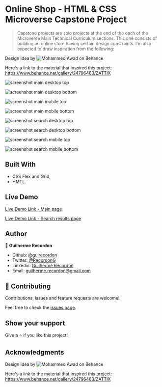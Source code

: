 # Online Shop - HTML & CSS Microverse Capstone Project

>Capstone projects are solo projects at the end of the each of the Microverse Main Technical Curriculum sections. This one consists of building an online store having certain design constraints. I'm also expected to draw inspiration from the following: 

Design Idea by ![Mohammed Awad on Behance](https://www.behance.net/M_Awad)

Here's a link to the material that inspired this project: https://www.behance.net/gallery/24796463/ZATTIX

![screenshot main desktop top](img/screenshot-main-desktop-top.png)

![screenshot main desktop bottom](img/screenshot-main-desktop-bottom.png)

![screenshot main mobile top](img/screenshot-main-mobile-top.png)

![screenshot main mobile bottom](img/screenshot-main-mobile-bottom.png)

![screenshot search desktop top](img/screenshot-search-desktop-top.png)

![screenshot search desktop bottom](img/screenshot-search-desktop-bottom.png)

![screenshot search mobile top](img/screenshot-mobile-search-top.png)

![screenshot search mobile bottom](img/screenshot-mobile-search-bottom.png)



## Built With

- CSS Flex and Grid,
- HMTL.

## Live Demo

[Live Demo Link - Main page](https://raw.githack.com/guirecordon/onlineshop/feature/main.html)

[Live Demo Link - Search results page](https://raw.githack.com/guirecordon/onlineshop/feature/search-results.html)

## Author

👤 **Guilherme Recordon**

- Github: [@guirecordon](https://github.com/guirecordon)
- Twitter: [@RecordonG](https://twitter.com/RecordonG)
- Linkedin: [Guilherme Recordon](https://linkedin.com/gui-recordon-marketingmba/)
- Email: guilherme.recordon@gmail.com

## 🤝 Contributing

Contributions, issues and feature requests are welcome!

Feel free to check the [issues page](https://github.com/guirecordon/bootstrap-newsweek-mockup/issues).

## Show your support

Give a ⭐️ if you like this project!

## Acknowledgments

Design Idea by ![Mohammed Awad on Behance](https://www.behance.net/M_Awad)

Here's a link to the material that inspired this project: https://www.behance.net/gallery/24796463/ZATTIX
